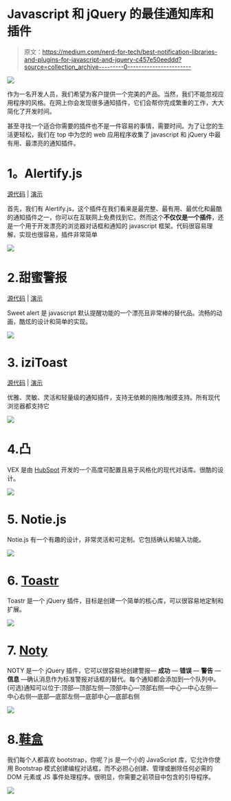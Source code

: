 # Javascript 和 jQuery 的最佳通知库和插件

> 原文：<https://medium.com/nerd-for-tech/best-notification-libraries-and-plugins-for-javascript-and-jquery-c457e50eeddd?source=collection_archive---------0----------------------->

![](img/2a640680a7eadd7df2104bfd079d8778.png)

作为一名开发人员，我们希望为客户提供一个完美的产品。当然，我们不能忽视应用程序的风格。在网上你会发现很多通知插件，它们会帮你完成繁重的工作，大大简化了开发时间。

甚至寻找一个适合你需要的插件也不是一件容易的事情，需要时间。为了让您的生活更轻松，我们在 top 中为您的 web 应用程序收集了 javascript 和 jQuery 中最有用、最漂亮的通知插件。

# **1。Alertify.js**

[源代码](https://github.com/MohammadYounes/AlertifyJS) | [演示](https://alertifyjs.com/)

首先，我们有 Alertify.js，这个插件在我们看来是最完整、最有用、最优化和最酷的通知插件之一，你可以在互联网上免费找到它。然而这个**不仅仅是一个插件**，还是一个用于开发漂亮的浏览器对话框和通知的 javascript 框架。代码很容易理解，实现也很容易，插件非常简单

![](img/15ca5d7682072437791232684ff8b038.png)

# 2.**甜蜜警报**

[源代码](https://github.com/t4t5/sweetalert) | [演示](https://sweetalert.js.org/)

Sweet alert 是 javascript 默认提醒功能的一个漂亮且非常棒的替代品。流畅的动画，酷炫的设计和简单的实现。

![](img/1da91cc03d946dbdbdf489127aa80484.png)

# 3. **iziToast**

[源代码](https://github.com/marcelodolza/iziToast) | [演示](http://izitoast.marcelodolza.com/)

优雅、灵敏、灵活和轻量级的通知插件，支持无依赖的拖拽/触摸支持。所有现代浏览器都支持它

![](img/01e2505ba249ed17e0476cf2f44a83ae.png)

# 4.**凸**

VEX 是由 [HubSpot](https://github.com/HubSpot) 开发的一个高度可配置且易于风格化的现代对话库。很酷的设计。

![](img/51e53c356d03b4a915e29198c3938812.png)

# 5. **Notie.js**

Notie.js 有一个有趣的设计，非常灵活和可定制。它包括确认和输入功能。

![](img/736dbdb3305d5fe4c646d08f9e18e72d.png)

# 6. [Toastr](http://codeseven.github.io/toastr/demo.html)

Toastr 是一个 jQuery 插件，目标是创建一个简单的核心库，可以很容易地定制和扩展。

![](img/1f72b2838bdd2f0597a470da8eaa32a4.png)

# 7. [Noty](http://ned.im/noty/#/about)

NOTY 是一个 jQuery 插件，它可以很容易地创建警报— **成功** — **错误** — **警告** — **信息** —确认消息作为标准警报对话框的替代。每个通知都会添加到一个队列中。(可选)通知可以位于:顶部—顶部左侧—顶部中心—顶部右侧—中心—中心左侧—中心右侧—底部—底部左侧—底部中心—底部右侧

![](img/f369e3327ced48268ba39c28eabbede3.png)

# 8.[鞋盒](http://bootboxjs.com/)

我们每个人都喜欢 bootstrap，你呢？js 是一个小的 JavaScript 库，它允许你使用 Bootstrap 模式创建编程对话框，而不必担心创建、管理或删除任何必需的 DOM 元素或 JS 事件处理程序。很明显，你需要之前项目中包含的引导程序。

![](img/f3be7199088bce542996a8a842c54547.png)
